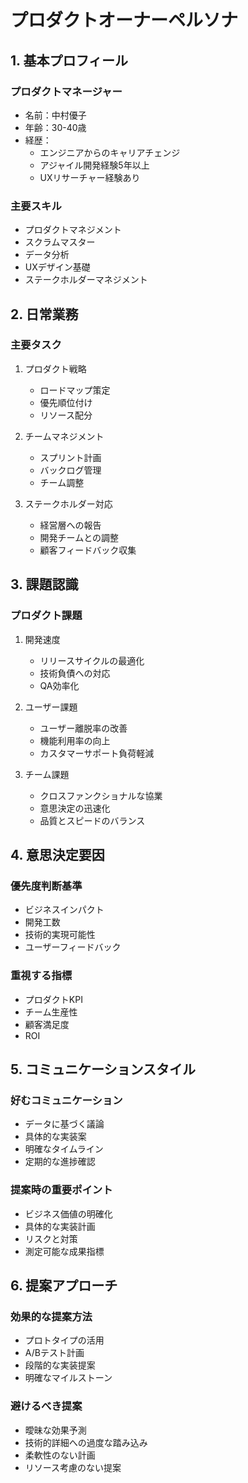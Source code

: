 # プロダクトオーナーペルソナ

## 1. 基本プロフィール

### プロダクトマネージャー
- 名前：中村優子
- 年齢：30-40歳
- 経歴：
  - エンジニアからのキャリアチェンジ
  - アジャイル開発経験5年以上
  - UXリサーチャー経験あり

### 主要スキル
- プロダクトマネジメント
- スクラムマスター
- データ分析
- UXデザイン基礎
- ステークホルダーマネジメント

## 2. 日常業務

### 主要タスク
1. プロダクト戦略
   - ロードマップ策定
   - 優先順位付け
   - リソース配分

2. チームマネジメント
   - スプリント計画
   - バックログ管理
   - チーム調整

3. ステークホルダー対応
   - 経営層への報告
   - 開発チームとの調整
   - 顧客フィードバック収集

## 3. 課題認識

### プロダクト課題
1. 開発速度
   - リリースサイクルの最適化
   - 技術負債への対応
   - QA効率化

2. ユーザー課題
   - ユーザー離脱率の改善
   - 機能利用率の向上
   - カスタマーサポート負荷軽減

3. チーム課題
   - クロスファンクショナルな協業
   - 意思決定の迅速化
   - 品質とスピードのバランス

## 4. 意思決定要因

### 優先度判断基準
- ビジネスインパクト
- 開発工数
- 技術的実現可能性
- ユーザーフィードバック

### 重視する指標
- プロダクトKPI
- チーム生産性
- 顧客満足度
- ROI

## 5. コミュニケーションスタイル

### 好むコミュニケーション
- データに基づく議論
- 具体的な実装案
- 明確なタイムライン
- 定期的な進捗確認

### 提案時の重要ポイント
- ビジネス価値の明確化
- 具体的な実装計画
- リスクと対策
- 測定可能な成果指標

## 6. 提案アプローチ

### 効果的な提案方法
- プロトタイプの活用
- A/Bテスト計画
- 段階的な実装提案
- 明確なマイルストーン

### 避けるべき提案
- 曖昧な効果予測
- 技術的詳細への過度な踏み込み
- 柔軟性のない計画
- リソース考慮のない提案 